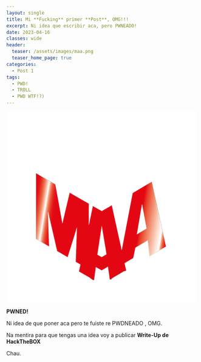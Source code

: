 ```yaml
---
layout: single
title: Mi **Fucking** primer **Post**, OMG!!!
excerpt: Ni idea que escribir aca, pero PWNEADO!
date: 2023-04-16
classes: wide
header:
  teaser: /assets/images/maa.png
  teaser_home_page: true
categories:
  - Post 1
tags:
  - PWD!
  - TROLL
  - PWD WTF!?)
---
```


![](/assets/images/maa.png)

**PWNED!**

Ni idea de que poner aca pero te fuiste re PWDNEADO , OMG.

Na mentira para que tengas una idea voy a publicar **Write-Up de HackTheBOX**

Chau.
